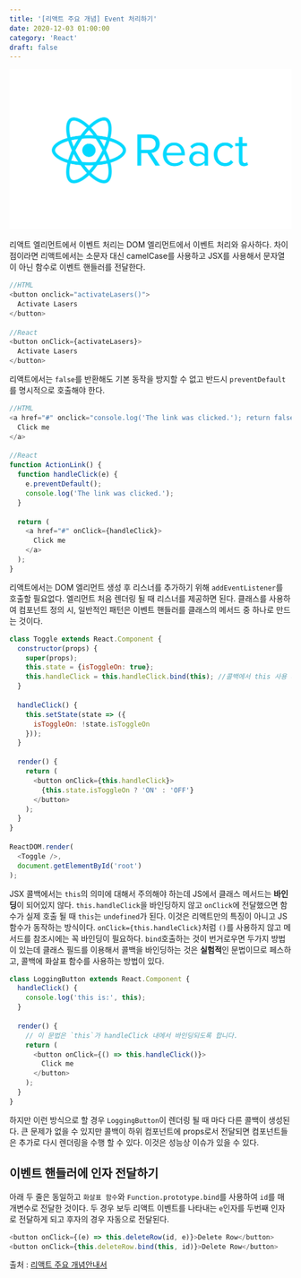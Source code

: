```yaml
---
title: '[리액트 주요 개념] Event 처리하기'
date: 2020-12-03 01:00:00
category: 'React'
draft: false
---
```


![리액트](./images/react-logo.png)

리액트 엘리먼트에서 이벤트 처리는 DOM 엘리먼트에서 이벤트 처리와 유사하다. 차이점이라면 리액트에서는 소문자 대신 camelCase를 사용하고 JSX를 사용해서 문자열이 아닌 함수로 이벤트 핸들러를 전달한다.
```javascript
//HTML
<button onclick="activateLasers()">
  Activate Lasers
</button>

//React
<button onClick={activateLasers}>
  Activate Lasers
</button>
``` 
리액트에서는 `false`를 반환해도 기본 동작을 방지할 수 없고 반드시 `preventDefault`를 명시적으로 호출해야 한다. 
```javascript
//HTML
<a href="#" onclick="console.log('The link was clicked.'); return false">
  Click me
</a>

//React
function ActionLink() {
  function handleClick(e) {
    e.preventDefault();
    console.log('The link was clicked.');
  }

  return (
    <a href="#" onClick={handleClick}>
      Click me
    </a>
  );
}
``` 

리액트에서는 DOM 엘리먼트 생성 후 리스너를 추가하기 위해 `addEventListener`를 호출할 필요없다. 엘리먼트 처음 렌더링 될 때 리스너를 제공하면 된다. 클래스를 사용하여 컴포넌트 정의 시, 일반적인 패턴은 이벤트 핸들러를 클래스의 메서드 중 하나로 만드는 것이다.
```javascript
class Toggle extends React.Component {
  constructor(props) {
    super(props);
    this.state = {isToggleOn: true};
    this.handleClick = this.handleClick.bind(this); //콜백에서 this 사용 시 바인딩해줘야 한다.
  }

  handleClick() {
    this.setState(state => ({
      isToggleOn: !state.isToggleOn
    }));
  }

  render() {
    return (
      <button onClick={this.handleClick}>
        {this.state.isToggleOn ? 'ON' : 'OFF'}
      </button>
    );
  }
}

ReactDOM.render(
  <Toggle />,
  document.getElementById('root')
);
``` 
JSX 콜백에서는 `this`의 의미에 대해서 주의해야 하는데 JS에서 클래스 메서드는 **바인딩**이 되어있지 않다. `this.handleClick`을 바인딩하지 않고 `onClick`에 전달했으면 함수가 실제 호출 될 때 `this`는 `undefined`가 된다. 이것은 리액트만의 특징이 아니고 JS 함수가 동작하는 방식이다. `onClick={this.handleClick}`처럼 `()`를 사용하지 않고 메서드를 참조시에는 꼭 바인딩이 필요하다. `bind`호출하는 것이 번거로우면 두가지 방법이 있는데 클래스 필드를 이용해서 콜백을 바인딩하는 것은 **실험적**인 문법이므로 페스하고, 콜백에 화살표 함수를 사용하는 방법이 있다.
```javascript
class LoggingButton extends React.Component {
  handleClick() {
    console.log('this is:', this);
  }

  render() {
    // 이 문법은 `this`가 handleClick 내에서 바인딩되도록 합니다.
    return (
      <button onClick={() => this.handleClick()}>  
        Click me
      </button>
    );
  }
}
```
하지만 이런 방식으로 할 경우 `LoggingButton`이 렌더링 될 때 마다 다른 콜백이 생성된다. 큰 문제가 없을 수 있지만 콜백이 하위 컴포넌트에 props로서 전달되면 컴포넌트들은 추가로 다시 렌더링을 수행 할 수 있다. 이것은 성능상 이슈가 있을 수 있다.


## 이벤트 핸들러에 인자 전달하기
아래 두 줄은 동일하고 `화살표 함수`와 `Function.prototype.bind`를 사용하여 `id`를 매개변수로 전달한 것이다. 두 경우 보두 리액트 이벤트를 나타내는 `e`인자를 두번째 인자로 전달하게 되고 후자의 경우 자동으로 전달된다. 
```javascript
<button onClick={(e) => this.deleteRow(id, e)}>Delete Row</button>
<button onClick={this.deleteRow.bind(this, id)}>Delete Row</button>
```


출처 : [리액트 주요 개념안내서](https://ko.reactjs.org/docs/hello-world.html)
